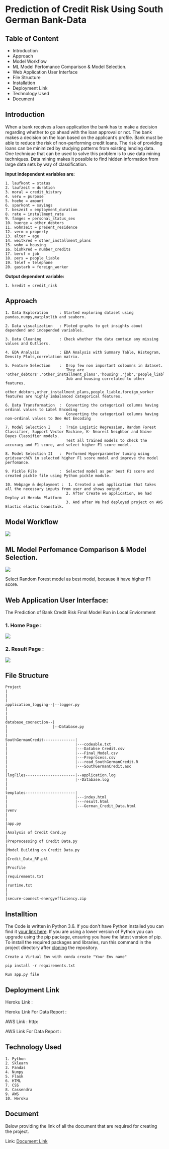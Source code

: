 # Prediction of Credit Risk Using South German Bank-Data

## Table of Content
- Introduction
- Approach
- Model Workflow
- ML Model Perfomance Comparison & Model Selection.
- Web Application User Interface
- File Structure
- Installation
- Deployment Link
- Technology Used
- Document

## Introduction

When a bank receives a loan application the bank has to make a decision regarding whether to go ahead with the loan approval or not. 
The bank makes a decision on the loan based on the applicant’s profile. Bank must be able to reduce the risk of non-performing credit loans. 
The risk of providing loans can be minimized by studying patterns from existing lending data. One technique that can be used to solve this 
problem is to use data mining techniques. Data mining makes it possible to find hidden information from large data sets by way of classification.
  
**Input independent variables are:**
~~~
1. laufkont = status
2. laufzeit = duration
3. moral = credit_history
4. verw = purpose
5. hoehe = amount
6. sparkont = savings
7. beszeit = employment_duration
8. rate = installment_rate
9. famges = personal_status_sex
10. buerge = other_debtors
11. wohnzeit = present_residence
12. verm = property
13. alter = age
14. weitkred = other_installment_plans
15. wohn = housing
16. bishkred = number_credits
17. beruf = job
18. pers = people_liable
19. telef = telephone
20. gastarb = foreign_worker
~~~

**Output dependent variable:**

`1. kredit = credit_risk`

## Approach
~~~
1. Data Exploration     : Started exploring dataset using pandas,numpy,matplotlib and seaborn. 

2. Data visualization   : Ploted graphs to get insights about dependend and independed variables. 

3. Data Cleaning        : Check whether the data contain any missing values and Outliers.

4. EDA Analysis         : EDA Analysis with Summary Table, Histogram, Density Plots,correlation matrix.

5. Feature Selection    :  Drop few non important coloumns in dataset.
                           They are 'other_debtors','other_installment_plans','housing','job','people_liable','foreign_worker'.
                           Job and housing correlated to other features.
                           other_debtors,other_installment_plans,people_liable,foreign_worker features are highly imbalanced categorical features.

6. Data Transformation  :  Converting the categorical columns having ordinal values to Label Encoding
                           Converting the categorical columns having non-ordinal values to One Hot Encoding

7. Model Selection I    :  Train Logistic Regression, Random Forest Classifier, Support Vector Machine, K- Nearest Neighbor and Naïve Bayes Classifier models.
                           Test all trained models to check the accuracy and F1 score, and select higher F1 score model.
                       
8. Model Selection II   :  Performed Hyperparameter tuning using gridsearchCV in selected higher F1 score model and improve the model perfomance.

9. Pickle File          :  Selected model as per best F1 score and created pickle file using Python pickle module.

10. Webpage & deployment :  1. Created a web application that takes all the necessary inputs from user and shows output.
                           2. After Create we application, We had Deploy at Heroku Platform
                           3. And after We had deployed project on AWS Elastic elastic beanstalk.
~~~

## Model Workflow

![](Resources/model.png)

## ML Model Perfomance Comparison & Model Selection.

![](Resources/comp.png)

Select Random Forest model as best model, because it have higher F1 score.

## Web Application User Interface:

The Prediction of Bank Credit Risk Final Model Run in Local Enviornment

### 1. Home Page :

![](Resources/bank1.png)

### 2. Result Page :

![](Resources/bank2.png)


## File Structure
~~~
Project
|
|
|
application_logging--|--logger.py
|
|
|
database_coonection--|
|                    |--Database.py
|                            
|
SouthGermanCredit--------------|
|                              |---codeable.txt
|                              |---Databse Credit.csv
|                              |---Final_Model.csv
|                              |---Preprocess.csv
|                              |---read_SouthGermanCredit.R
|                              |---SouthGermanCredit.asc
|
|logFiles----------------------|--application.log
|                              |--Database.log
|
|
templates----------------------|  
|                              |---index.html
|                              |---result.html
|                              |---German_Credit_Data.html
|venv
|
|
|app.py
|
|Analysis of Credit Card.py
|
|Preprocessing of Credit Data.py
|
|Model Building on Credit Data.py
|
|Credit_Data_RF.pkl
|
|Procfile
|
|requirements.txt
|
|runtime.txt
|
|
|secure-coonect-energyefficiency.zip
~~~

## Installtion
The Code is written in Python 3.6. If you don't have Python installed you can find it [your link here](https://www.python.org/downloads/). If you are using a lower version of Python you can upgrade using the pip package, ensuring you have the latest version of pip. To install the required packages and libraries, run this command in the project directory after [cloning](https://docs.github.com/en/github/creating-cloning-and-archiving-repositories/cloning-a-repository) the repository.

~~~
Create a Virtual Env with conda create "Your Env name"
~~~
~~~
pip install -r requirements.txt
~~~
~~~
Run app.py file
~~~
## Deployment Link

Heroku Link :

Heroku Link For Data Report : 

AWS Link : http:

AWS Link For Data Report :

## Technology Used
~~~
1. Python
2. Sklearn
3. Pandas
4. Numpy
5. Flask
6. HTML
7. CSS
8. Cassendra
9. AWS
10. Heroku
~~~

## Document
Below providing the link of all the document that are required for creating the project.

Link: [Document Link](https://drive.google.com/drive/folders/1epHC2KsQRs5fw7Doz_nS_V8Kny9hie7n?usp=sharing)
